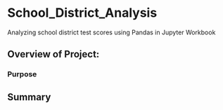 # School_District_Analysis

Analyzing school district test scores using Pandas in Jupyter Workbook

## Overview of Project:


### Purpose

## Summary

